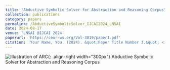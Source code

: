 ```yaml
---
title: "Abductive Symbolic Solver for Abstraction and Reasoning Corpus"
collection: publications
category: papers
permalink: /AbductiveSymbolicSolver_IJCAI2024_LNSAI
date: 2024-08-17
venue: 'LNSAI @IJCAI 2024'
paperurl: 'https://ceur-ws.org/Vol-3819/paper1.pdf'
citation: 'Your Name, You. (2024). &quot;Paper Title Number 3.&quot; <i>GitHub Journal of Bugs</i>. 1(3).'
---
```


![Illustration of ARC](/images/mstile-310x310.png){: .align-right width="300px"}
Abductive Symbolic Solver for Abstraction and Reasoning Corpus
